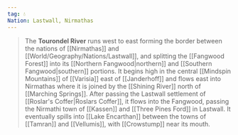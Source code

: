 ```yaml
---
tag: 💧
Nation: Lastwall, Nirmathas
---
```

> The **Tourondel River** runs west to east forming the border between the nations of [[Nirmathas]] and [[World/Geography/Nations/Lastwall]], and splitting the [[Fangwood Forest]] into its [[Northern Fangwood|northern]] and [[Southern Fangwood|southern]] portions. It begins high in the central [[Mindspin Mountains]] of [[Varisia]] east of [[Janderhoff]] and flows east into Nirmathas where it is joined by the [[Shining River]] north of [[Marching Springs]]. After passing the Lastwall settlement of [[Roslar's Coffer|Roslars Coffer]], it flows into the Fangwood, passing the Nirmathi town of [[Kassen]] and [[Three Pines Ford]] in Lastwall. It eventually spills into [[Lake Encarthan]] between the towns of [[Tamran]] and [[Vellumis]], with [[Crowstump]] near its mouth.









